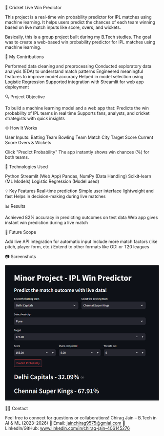 🏏 Cricket Live Win Predictor

This project is a real-time win probability predictor for IPL matches using machine learning. It helps users predict the chances of each team winning based on live match inputs like score, overs, and wickets.

Basically, this is a group project built during my B.Tech studies. The goal was to create a web-based win probability predictor for IPL matches using machine learning.

🧠 My Contributions

Performed data cleaning and preprocessing
Conducted exploratory data analysis (EDA) to understand match patterns
Engineered meaningful features to improve model accuracy
Helped in model selection using Logistic Regression
Supported integration with Streamlit for web app deployment




🔍 Project Objective

To build a machine learning model and a web app that:
Predicts the win probability of IPL teams in real time
Supports fans, analysts, and cricket strategists with quick insights


⚙️ How It Works

User Inputs:
Batting Team
Bowling Team
Match City
Target Score
Current Score
Overs & Wickets

Click "Predict Probability"
The app instantly shows win chances (%) for both teams.


🧠 Technologies Used

Python
Streamlit (Web App)
Pandas, NumPy (Data Handling)
Scikit-learn (ML Models)
Logistic Regression (Model used)


💡 Key Features
Real-time prediction
Simple user interface
lightweight and fast
Helps in decision-making during live matches


📊 Results

Achieved 82% accuracy in predicting outcomes on test data
Web app gives instant win prediction during a live match


🚀 Future Scope

Add live API integration for automatic input
Include more match factors (like pitch, player form, etc.)
Extend to other formats like ODI or T20 leagues


📷 Screenshots

![App Screenshot](https://github.com/Chiragjain0911/IPL-WIN-PREDICTION-MODEL/blob/main/Screenshot%202025-05-09%20021239%20(1).png
)


🙋‍♂️ Contact

Feel free to connect for questions or collaborations!
Chirag Jain – B.Tech in AI & ML (2023–2026)
📧 Email: jainchirag9575@gmial.com
🔗 LinkedIn/GitHub: www.linkedin.com/in/chirag-jain-406145276
